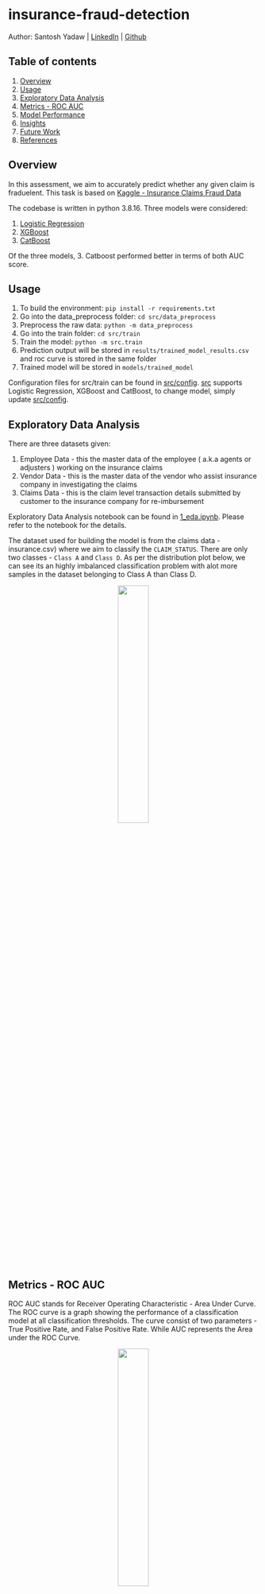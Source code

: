 # insurance-fraud-detection

Author: Santosh Yadaw | [LinkedIn](https://www.linkedin.com/in/santosh-yadaw-b32025111/) | [Github](https://github.com/SantoshYadaw/)


## Table of contents
1. [Overview](#Overview)
2. [Usage](#usage)
3. [Exploratory Data Analysis](#exploratory-data-analysis)
4. [Metrics - ROC AUC](#metrics-roc-auc) 
5. [Model Performance](#model-performance)
6. [Insights](#insights)
7. [Future Work](#future-work)
8. [References](#references)

## Overview
In this assessment, we aim to accurately predict whether any given claim is fraduelent. This task is based on [Kaggle - Insurance Claims Fraud Data](https://www.kaggle.com/datasets/mastmustu/insurance-claims-fraud-data)

The codebase is written in python 3.8.16. Three models were considered:
 1. [Logistic Regression](https://scikit-learn.org/stable/modules/generated/sklearn.linear_model.LogisticRegression.html)
 2. [XGBoost](https://xgboost.readthedocs.io/en/stable/)
 3. [CatBoost](https://catboost.ai/)
 
Of the three models, 3. Catboost performed better in terms of both AUC score. 

## Usage
1. To build the environment:
```pip install -r requirements.txt```
2. Go into the data_preprocess folder:
```cd src/data_preprocess```
3. Preprocess the raw data: 
```python -m data_preprocess```
4. Go into the train folder:
```cd src/train```
5. Train the model:
```python -m src.train```
6. Prediction output will be stored in `results/trained_model_results.csv` and roc curve is stored in the same folder
7. Trained model will be stored in `models/trained_model` 

Configuration files for src/train can be found in [src/config](/src/config). [src](/src) supports Logistic Regression, XGBoost and CatBoost, to change model, simply update [src/config](/src/config).

## Exploratory Data Analysis
There are three datasets given:
1. Employee Data - this the master data of the employee ( a.k.a agents or adjusters ) working on the insurance claims
2. Vendor Data - this is the master data of the vendor who assist insurance company in investigating the claims
3. Claims Data - this is the claim level transaction details submitted by customer to the insurance company for re-imbursement

Exploratory Data Analysis notebook can be found in [1_eda.ipynb](notebooks/1_eda.ipynb). Please refer to the notebook for the details.

The dataset used for building the model is from the claims data - insurance.csv) where we aim to classify the `CLAIM_STATUS`. There are only two classes - `Class A` and `Class D`. As per the distribution plot below, we can see its an highly imbalanced classification problem with alot more samples in the dataset belonging to Class A than Class D. 

<p align="center">
  <img src="img/target_col_dist.png" width=35%/>
  <br>                  
</p>

## Metrics - ROC AUC
ROC AUC stands for Receiver Operating Characteristic - Area Under Curve. The ROC curve is a graph showing the performance of a classification model at all classification thresholds. The curve consist of two parameters - True Positive Rate, and False Positive Rate. While AUC represents the Area under the ROC Curve.

<p align="center">
  <img src="img/roc_curve.png" width=35%/>
  <br>                  
</p>
 
The difference between ROC AUC vs other metrics such as Accuracy or F1 is that ROC chooses the best model, before any threshold tuning. In a classification problems, it is possible to tune the threshold in order to predict more positive class, or more negative class. Hence, it is possible for a model to produce many different Accuracy or F1, depending on threshold tuning. 

ROC AUC gets the performance of the model before any threshold tuning by looking at the trade off between True Positive Rate and False Positive Rate. A model with high ROC AUC means that the model performs well in all threshold tuning, and hence could be tuned to maximize any metrics, such as accuracy, F1/F0.5/F2. 

### Other Suggested Metrics - F0.5
In a situation of imbalance dataset - where only 6.7% positive class, it is useful to use a metric that takes into account both precision and recall, such as F-Score. A naive metric such as Accuracy will give a high score of 95.0% when a bad algorithm classify all instances with claim status A (not Fraud). 

In addition, it will be in our favour to priotise minmizing False Negatives (FN) as we do not want the Fradulent transactions to go away undetected. As such, Precision has to be favoured over recall - F0.5 score.

<p align="center">
  <img src="img/fbeta.png" width=35%/>
  <br>                  
</p>
 
## Model Performance
Three models were experimented - Logistic Regression (baseline), XGBoost and CatBoost. To deal with the class imbalanced issue, we tried out several approaches such as Oversampling - SMOTE, Oversampling: ADYSN and Balancing the Class Weights. Finally, we also performed hyperparameter tuning.

- Logistic Regression - We used the logistic regression as our baseline model. It achieved a auc score of 0.54.
- XgBoost - The XgBoost model did not perform as well compared to the logistic regression model having an auc score of 0.47 at the baseline
 - Experimenting with oversampling method, SMOTE oversampling helped to improve the performance of the XgBoost model to an auc score 0.52. The oversampling methof of ADYSN did not work as well having a auc score of 0.48
 - Setting the class weights to be balaanced helped to improve the perforamnce of the XGBoost model by around 0.07 points as compared to the baseline XGBoost. 
- Catboost - The CatBoost model performed better than the other two models at the baseline auc score of 0.55
 - Experimenting with oversampling methods like SMOTE and ADYSN, only the ADYSN technique helped to improve the performance of the model to 0.58
 - Hyperparameter tuning the parameters such as the `learning_rate`, `random_strength`, `depth` and `l2_leaf_reg` did help to improve the performance further to auc score of 0.57.
 - Combining using ADYSN oversampling method and Hyperparameter tuning, the CatBoost model achieved the highest auc score of 0.59. Hence , being the best model.

In summary, the best performance came from the CatBoost model with auc score of 0.58 after using Oversampling ADYSN and Hyperparameter tuning.  

<p align="center">
  <img src="img/leader_board.png" width=80%/>
  <br>                  
</p>

## Insights
Based on feature importance of the best CatBoost model, the most important feature are `RISK_SEGMENTATION`, `INCIDENT_CITY_6`, and `VENDOR_ID_6` and `HOUSE_TYPE_1` while the least important features are the `CUSTOMER_NAMES`. 


<p align="center">
  <img src="img/catboost_feature_importance.png" width=60%/>
  <br>                  
</p>


## Future Work
- [ ] Using other loss functions to penalize the majority class
- [ ] Ensemble of models to improve overall score 
- [ ] Write test cases for function
- [ ] Hosting model and creating an API to serve model predictions

## References
- [Kaggle Competition - Insurance Claims Fraud](https://www.kaggle.com/datasets/mastmustu/insurance-claims-fraud-data))
- [Scikit-learn](https://scikit-learn.org/stable/)
- [XGBoost](https://xgboost.readthedocs.io/en/stable/)
- [CatBoost](https://catboost.ai/)

